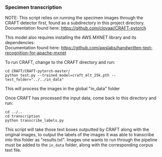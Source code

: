 ### Specimen transcription

NOTE: 
This script relies on running the specimen images through the CRAFT detector first, found as a subdirectory in this project directory.<br />
Documentation found here: https://github.com/clovaai/CRAFT-pytorch

This model also requires installing the AWS MXNET library and its dependencies: <br />
Documentation found here: https://github.com/awslabs/handwritten-text-recognition-for-apache-mxnet


To run CRAFT, change to the CRAFT directory and run:
```
cd CRAFT/CRAFT-pytorch-master/
python test.py --trained_model=craft_mlt_25k.pth --test_folder="../../in_data"
```
This will process the images in the global "in_data" folder <br />

Once CRAFT has processed the input data, come back to this directory and run:
```
cd ../..
cd transcription
python transcribe_labels.py
```
This script will take those text boxes outputted by CRAFT along with the original images, to output the labels of the images it was able to transcribe into
this folder as "results.txt". Images one wants to run through the pipeline must be added to the `in_data` folder, along with the corresponding corpus text file. 
